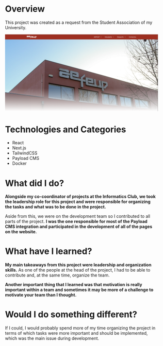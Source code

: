 # Overview

This project was created as a request from the Student Association of my University.

![website-ae](../../assets/aefeup.png)

# Technologies and Categories

- React
- Next.js
- TailwindCSS
- Payload CMS
- Docker

# What did I do?

**Alongside my co-coordinator of projects at the Informatics Club, we took the leadership role for this project and were responsible for organizing the tasks and what was to be done in the project.**

Aside from this, we were on the development team so I contributed to all parts of the project. **I was the one responsible for most of the Payload CMS integration and participated in the development of all of the pages on the website.**

# What have I learned?

**My main takeaways from this project were leadership and organization skills.** As one of the people at the head of the project, I had to be able to contribute and, at the same time, organize the team.

**Another important thing that I learned was that motivation is really important within a team and sometimes it may be more of a challenge to motivate your team than I thought.**

# Would I do something different?

If I could, I would probably spend more of my time organizing the project in terms of which tasks were more important and should be implemented, which was the main issue during development.